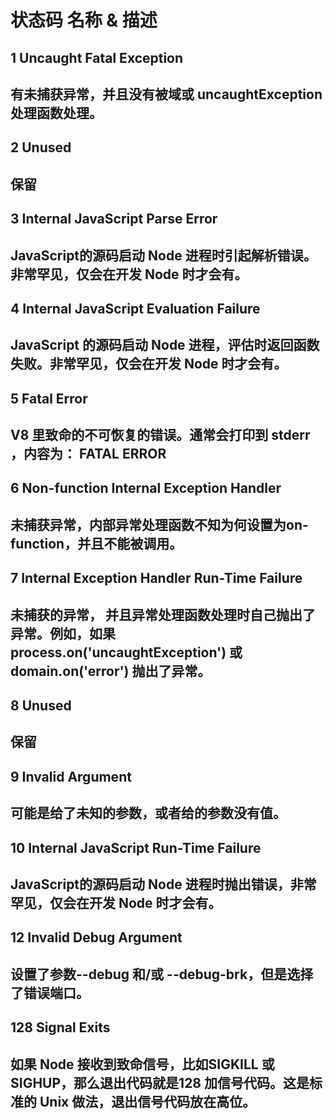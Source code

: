 # 状态码	名称 & 描述
## 1	Uncaught Fatal Exception
## 有未捕获异常，并且没有被域或 uncaughtException 处理函数处理。
## 2	Unused
## 保留
## 3	Internal JavaScript Parse Error
## JavaScript的源码启动 Node 进程时引起解析错误。非常罕见，仅会在开发 Node 时才会有。
## 4	Internal JavaScript Evaluation Failure
## JavaScript 的源码启动 Node 进程，评估时返回函数失败。非常罕见，仅会在开发 Node 时才会有。
## 5	Fatal Error
## V8 里致命的不可恢复的错误。通常会打印到 stderr ，内容为： FATAL ERROR
## 6	Non-function Internal Exception Handler
## 未捕获异常，内部异常处理函数不知为何设置为on-function，并且不能被调用。
## 7	Internal Exception Handler Run-Time Failure
## 未捕获的异常， 并且异常处理函数处理时自己抛出了异常。例如，如果 process.on('uncaughtException') 或 domain.on('error') 抛出了异常。
## 8	Unused
## 保留
## 9	Invalid Argument
## 可能是给了未知的参数，或者给的参数没有值。
## 10	Internal JavaScript Run-Time Failure
## JavaScript的源码启动 Node 进程时抛出错误，非常罕见，仅会在开发 Node 时才会有。
## 12	Invalid Debug Argument 
## 设置了参数--debug 和/或 --debug-brk，但是选择了错误端口。
## 128	Signal Exits
## 如果 Node 接收到致命信号，比如SIGKILL 或 SIGHUP，那么退出代码就是128 加信号代码。这是标准的 Unix 做法，退出信号代码放在高位。
